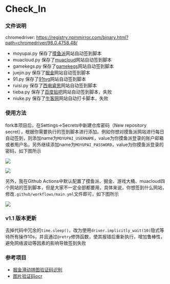 # Check_In
### 文件说明

chromedriver: https://registry.npmmirror.com/binary.html?path=chromedriver/98.0.4758.48/

- moyupai.py 保存了[摸鱼派](https://pwl.icu/)网站自动签到脚本
- muacloud.py 保存了[muacloud](https://muacloud.cloud/)网站自动签到脚本
- gamekegs.py 保存了[gamekegs](https://gamekegs.com/)网站自动签到脚本
- juejin.py 保存了[掘金](https://juejin.cn/)网站自动签到脚本
- 91.py 保存了[91tvg](https://www.91tvg.com/)网站自动签到脚本
- ruisi.py 保存了[西电睿思](http://rs.xidian.edu.cn/plugin.php?id=dsu_paulsign:sign)网站自动签到脚本
- tieba.py 保存了[百度贴吧](https://tieba.baidu.com/index.html)网站自动签到脚本，失败
- niuke.py 保存了[牛客网](https://www.nowcoder.com/)网站自动打卡脚本，失败

### 使用方法

fork本项目后，在Settings->Secrets中新建仓库密码（New repository secret），根据你需要执行的签到脚本进行添加。例如你想对摸鱼派网站进行每日自动签到，则添加name为`MOYUPAI_USERNAME`，value为你摸鱼派登录的账户邮箱或者用户名，另外继续添加name为`MOYUPAI_PASSWORD`，value为你摸鱼派登录的密码，如下图所示

![](https://z3.ax1x.com/2021/10/12/5mKENV.png#shadow)

![](https://z3.ax1x.com/2021/10/12/5mKxV1.png#shadow)

另外，我在Github Actions中默认配置了摸鱼派、掘金、游戏大桶、muacloud四个网站的签到脚本，但是大家不一定全部都要用，具体来说，你想签到什么网站，修改`.github/workflows/main.yml`文件即可，如下图所示

![](https://z3.ax1x.com/2021/10/13/5uIr2d.png#shadow)

### v1.1 版本更新

去掉代码中冗余的`time.sleep()`，改为使用`driver.implicitly_wait(10)`隐式等待所有操作10s，并且通过`@retry`修饰函数，使其报错后重新执行，增加鲁棒性，避免网络波动等因素的影响导致签到失败

### 参考项目

- [掘金滑动拼图验证码识别](https://github.com/shuai93/juejin)
- [图片验证码ocr](https://github.com/sml2h3/ddddocr)
